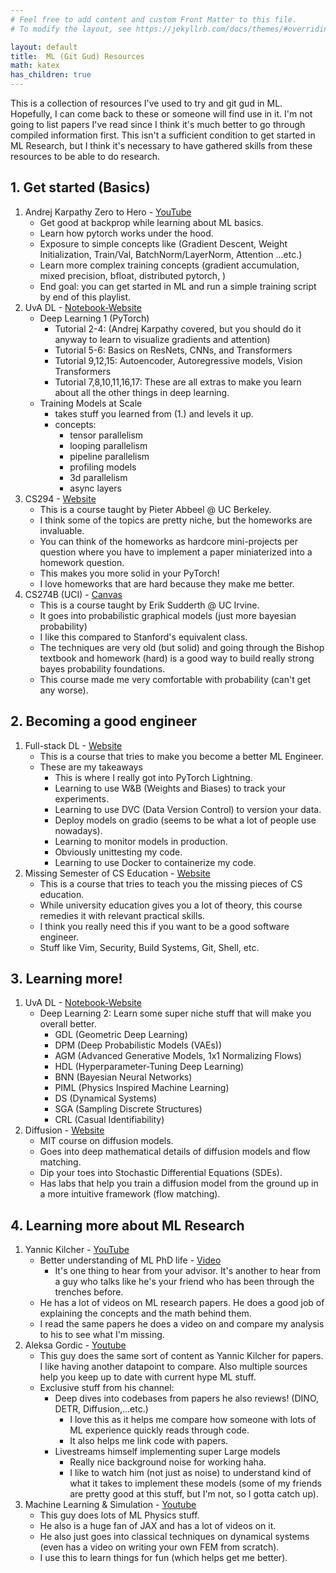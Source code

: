 ```yaml
---
# Feel free to add content and custom Front Matter to this file.
# To modify the layout, see https://jekyllrb.com/docs/themes/#overriding-theme-defaults

layout: default
title:  ML (Git Gud) Resources
math: katex
has_children: true
---
```


This is a collection of resources I've used to try and git gud in ML. Hopefully, I can come back to these or someone will find use in it. I'm not going to list papers I've read since I think it's much better to go through compiled information first. This isn't a sufficient condition to get started in ML Research, but I think it's necessary to have gathered skills from these resources to be able to do research. 


<!-- # Display a link -->
## 1. Get started (Basics)
1. Andrej Karpathy Zero to Hero - [YouTube](https://www.youtube.com/playlist?list=PLoROMvodv4rO2c7g2i0a3d8b6e1a5c3d4)
    - Get good at backprop while learning about ML basics.
    - Learn how pytorch works under the hood.
    - Exposure to simple concepts like (Gradient Descent, Weight Initialization, Train/Val, BatchNorm/LayerNorm, Attention ...etc.)
    - Learn more complex training concepts (gradient accumulation, mixed precision, bfloat, distributed pytorch, )
    - End goal: you can get started in ML and run a simple training script by end of this playlist.
2. UvA DL - [Notebook-Website](https://uvadlc-notebooks.readthedocs.io/en/latest/)
    - Deep Learning 1 (PyTorch)
        - Tutorial 2-4: (Andrej Karpathy covered, but you should do it anyway to learn to visualize gradients and attention)
        - Tutorial 5-6: Basics on ResNets, CNNs, and Transformers
        - Tutorial 9,12,15: Autoencoder, Autoregressive models, Vision Transformers
        - Tutorial 7,8,10,11,16,17: These are all extras to make you learn about all the other things in deep learning.
    - Training Models at Scale
        - takes stuff you learned from (1.) and levels it up.
        - concepts:
            - tensor parallelism
            - looping parallelism
            - pipeline parallelism
            - profiling models
            - 3d parallelism
            - async layers
3. CS294 - [Website](https://sites.google.com/view/berkeley-cs294-158-sp24/home)
    - This is a course taught by Pieter Abbeel @ UC Berkeley. 
    - I think some of the topics are pretty niche, but the homeworks are invaluable.
    - You can think of the homeworks as hardcore mini-projects per question where you have to implement a paper miniaterized into a homework question.
    - This makes you more solid in your PyTorch!
    - I love homeworks that are hard because they make me better.
4. CS274B (UCI) - [Canvas](https://canvas.eee.uci.edu/courses/64508/assignments/syllabus)
    - This is a course taught by Erik Sudderth @ UC Irvine.
    - It goes into probabilistic graphical models (just more bayesian probability)
    - I like this compared to Stanford's equivalent class.
    - The techniques are very old (but solid) and going through the Bishop textbook and homework (hard) is a good way to build really strong bayes probability foundations.
    - This course made me very comfortable with probability (can't get any worse).

## 2. Becoming a good engineer
1. Full-stack DL - [Website](https://fullstackdeeplearning.com/)
    - This is a course that tries to make you become a better ML Engineer.
    - These are my takeaways
        - This is where I really got into PyTorch Lightning.
        - Learning to use W&B (Weights and Biases) to track your experiments.
        - Learning to use DVC (Data Version Control) to version your data.
        - Deploy models on gradio (seems to be what a lot of people use nowadays).
        - Learning to monitor models in production.
        - Obviously unittesting my code.
        - Learning to use Docker to containerize my code.
2. Missing Semester of CS Education - [Website](https://missing.csail.mit.edu/)
    - This is a course that tries to teach you the missing pieces of CS education.
    - While university education gives you a lot of theory, this course remedies it with relevant practical skills.
    - I think you really need this if you want to be a good software engineer. 
    - Stuff like Vim, Security, Build Systems, Git, Shell, etc.

## 3. Learning more!
1. UvA DL - [Notebook-Website](https://uvadlc-notebooks.readthedocs.io/en/latest/)
    - Deep Learning 2: Learn some super niche stuff that will make you overall better.
        - GDL  (Geometric Deep Learning)
        - DPM  (Deep Probabilistic Models (VAEs))
        - AGM  (Advanced Generative Models, 1x1 Normalizing Flows)
        - HDL  (Hyperparameter-Tuning Deep Learning)
        - BNN  (Bayesian Neural Networks)
        - PIML (Physics Inspired Machine Learning)
        - DS   (Dynamical Systems)
        - SGA  (Sampling Discrete Structures)
        - CRL  (Casual Identifiability)
2. Diffusion - [Website](https://diffusion.csail.mit.edu/)
    - MIT course on diffusion models.
    - Goes into deep mathematical details of diffusion models and flow matching.
    - Dip your toes into Stochastic Differential Equations (SDEs).
    - Has labs that help you train a diffusion model from the ground up in a more intuitive framework (flow matching).

## 4. Learning more about ML Research
1. Yannic Kilcher - [YouTube](https://www.youtube.com/@YannicKilcher)
    - Better understanding of ML PhD life - [Video](https://www.youtube.com/watch?v=rHQPBqMULXo)
        - It's one thing to hear from your advisor. It's another to hear from a guy who talks like he's your friend who has been through the trenches before.
    - He has a lot of videos on ML research papers. He does a good job of explaining the concepts and the math behind them.
    - I read the same papers he does a video on and compare my analysis to his to see what I'm missing.
2. Aleksa Gordic - [Youtube](https://www.youtube.com/c/TheAIEpiphany)
    - This guy does the same sort of content as Yannic Kilcher for papers. I like having another datapoint to compare. Also multiple sources help you keep up to date with current hype ML stuff.
    - Exclusive stuff from his channel:
        - Deep dives into codebases from papers he also reviews! (DINO, DETR, Diffusion,...etc.)
            - I love this as it helps me compare how someone with lots of ML experience quickly reads through code.
            - It also helps me link code with papers.
        - Livestreams himself implementing super Large models
            - Really nice background noise for working haha.
            - I like to watch him (not just as noise) to understand kind of what it takes to implement these models (some of my friends are pretty good at this stuff, but I'm not, so I gotta catch up). 
3. Machine Learning & Simulation - [Youtube](https://www.youtube.com/@MachineLearningSimulation)
    - This guy does lots of ML Physics stuff.
    - He also is a huge fan of JAX and has a lot of videos on it.
    - He also just goes into classical techniques on dynamical systems (even has a video on writing your own FEM from scratch).
    - I use this to learn things for fun (which helps get me better).